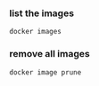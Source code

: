 

### list the images
```shell
docker images
```

### remove all images

```shell
docker image prune
```